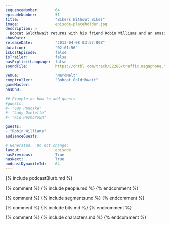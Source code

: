 ```yaml
---
sequenceNumber:       64
episodeNumber:        51
title:                "Bikers Without Bikes"
image:                episode-placeholder.jpg
description: >
  Bobcat Goldthwait returns with his friend Robin Williams and an amazingly sad story from a very dark carnival. Then, Robin and Bobcat leave, and it's kind of hard to follow them, so Mayor Harmon plays D&D and talks to a girl about sexism or something.
showDate:             
releaseDate:          "2013-04-08 03:57:00Z"
duration:             "02:01:56"
isLostEpisode:        false
isTrailer:            false
hasExplicitLanguage:  false
soundFile:            https://chtbl.com/track/E2288/traffic.megaphone.fm/STA7440364615.mp3?updated=1554501262

venue:                "NerdMelt"
comptroller:          "Bobcat Goldthwait"
gameMaster:           
hasDnD:               

## Example on how to add guests
#guests:
#- "Guy Pancake"
#- "Lady Omelette"
#- "Kid Hashbrown"

guests:
- "Robin Williams"
audienceGuests:

# Generated.  Do not change:
layout:               episode
hasPrevious:          True
hasNext:              True
podcastDynamiteId:    64
---
```


{% include podcastBlurb.md %}

{% comment %}
{% include people.md %}
{% endcomment %}

{% comment %}
{% include segments.md %}
{% endcomment %}

{% comment %}
{% include bits.md %}
{% endcomment %}

{% comment %}
{% include characters.md %}
{% endcomment %}
